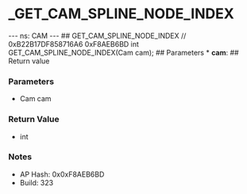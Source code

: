 # _GET_CAM_SPLINE_NODE_INDEX

--- ns: CAM --- ## GET_CAM_SPLINE_NODE_INDEX  // 0xB22B17DF858716A6 0xF8AEB6BD int GET_CAM_SPLINE_NODE_INDEX(Cam cam);  ## Parameters * **cam**:  ## Return value

### Parameters
* Cam cam

### Return Value
* int

### Notes
* AP Hash: 0x0xF8AEB6BD
* Build: 323

